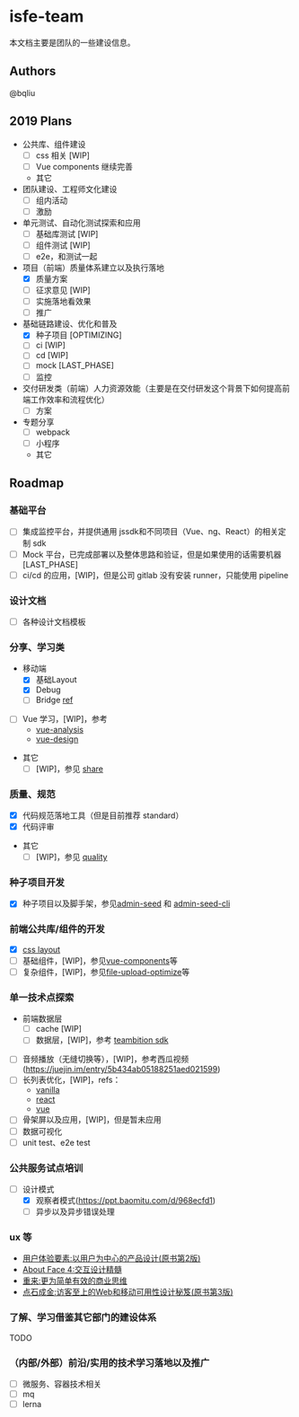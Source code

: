 # isfe-team

本文档主要是团队的一些建设信息。

## Authors

@bqliu

## 2019 Plans

- 公共库、组件建设
  - [ ] css 相关 [WIP]
  - [ ] Vue components 继续完善
  - 其它
- 团队建设、工程师文化建设
  - [ ] 组内活动
  - [ ] 激励
- 单元测试、自动化测试探索和应用
  - [ ] 基础库测试 [WIP]
  - [ ] 组件测试 [WIP]
  - [ ] e2e，和测试一起
- 项目（前端）质量体系建立以及执行落地
  - [x] 质量方案
  - [ ] 征求意见 [WIP]
  - [ ] 实施落地看效果
  - [ ] 推广
- 基础链路建设、优化和普及
  - [x] 种子项目 [OPTIMIZING]
  - [ ] ci [WIP]
  - [ ] cd [WIP]
  - [ ] mock [LAST_PHASE]
  - [ ] 监控
- 交付研发类（前端）人力资源效能（主要是在交付研发这个背景下如何提高前端工作效率和流程优化）
  - [ ] 方案
- 专题分享
  - [ ] webpack
  - [ ] 小程序
  - 其它

## Roadmap

### 基础平台

- [ ] 集成监控平台，并提供通用 jssdk和不同项目（Vue、ng、React）的相关定制 sdk
- [ ] Mock 平台，已完成部署以及整体思路和验证，但是如果使用的话需要机器 [LAST_PHASE]
- [ ] ci/cd 的应用，[WIP]，但是公司 gitlab 没有安装 runner，只能使用 pipeline

### 设计文档

- [ ] 各种设计文档模板

### 分享、学习类

- 移动端
  - [x] 基础Layout
  - [x] Debug
  - [ ] Bridge [ref](https://www.yuque.com/lingxiteam/tc1zwd/zbgbo8)
- [ ] Vue 学习，[WIP]，参考
  - [vue-analysis](https://ustbhuangyi.github.io/vue-analysis/)
  - [vue-design](http://hcysun.me/vue-design/)
- 其它
  - [ ] [WIP]，参见 [share](https://github.com/isfe-team/share)

### 质量、规范

- [x] 代码规范落地工具（但是目前推荐 standard）
- [x] 代码评审
- 其它
  - [ ] [WIP]，参见 [quality](https://github.com/isfe-team/quality)

### 种子项目开发

- [x] 种子项目以及脚手架，参见[admin-seed](https://github.com/isfe-team/admin-seed) 和 [admin-seed-cli](https://github.com/isfe-team/admin-seed-cli)

### 前端公共库/组件的开发

- [x] [css layout](https://github.com/bq-hentai/pure_css_flex_layout)
- [ ] 基础组件，[WIP]，参见[vue-components](https://github.com/isfe-team/vue-components)等
- [ ] 复杂组件，[WIP]，参见[file-upload-optimize](https://github.com/isfe-team/file-upload-optimize)等

### 单一技术点探索

- 前端数据层
  - [ ] cache [WIP]
  - [ ] 数据层，[WIP]，参考 [teambition sdk](https://github.com/teambition/teambition-sdk)
- [ ] 音频播放（无缝切换等），[WIP]，参考西瓜视频(https://juejin.im/entry/5b434ab05188251aed021599)
- [ ] 长列表优化，[WIP]，refs：
  - [vanilla](https://github.com/sergi/virtual-list)
  - [react](https://github.com/bvaughn/react-virtualized)
  - [vue](https://github.com/tangbc/vue-virtual-scroll-list)
- [ ] 骨架屏以及应用，[WIP]，但是暂未应用
- [ ] 数据可视化
- [ ] unit test、e2e test

### 公共服务试点培训

- [ ] 设计模式
  - [x] 观察者模式(https://ppt.baomitu.com/d/968ecfd1)
  - [ ] 异步以及异步错误处理

### ux 等

- [用户体验要素:以用户为中心的产品设计(原书第2版)](https://www.amazon.cn/dp/B0056E8VDS)
- [About Face 4:交互设计精髓](https://www.amazon.cn/dp/B016IW62N2)
- [重来:更为简单有效的商业思维](https://www.amazon.cn/dp/B07DL8GGD4)
- [点石成金:访客至上的Web和移动可用性设计秘笈(原书第3版)](https://www.amazon.cn/dp/B00QGA04RM)

### 了解、学习借鉴其它部门的建设体系

TODO

### （内部/外部）前沿/实用的技术学习落地以及推广

- [ ] 微服务、容器技术相关
- [ ] mq
- [ ] lerna
